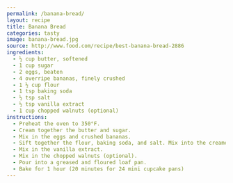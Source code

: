 ```yaml
---
permalink: /banana-bread/
layout: recipe
title: Banana Bread
categories: tasty 
image: banana-bread.jpg
source: http://www.food.com/recipe/best-banana-bread-2886
ingredients:
  - ½ cup butter, softened
  - 1 cup sugar
  - 2 eggs, beaten
  - 4 overripe bananas, finely crushed
  - 1 ½ cup flour
  - 1 tsp baking soda
  - ½ tsp salt
  - ½ tsp vanilla extract
  - 1 cup chopped walnuts (optional)
instructions:
  - Preheat the oven to 350°F.
  - Cream together the butter and sugar.
  - Mix in the eggs and crushed bananas.
  - Sift together the flour, baking soda, and salt. Mix into the creamed mixture.
  - Mix in the vanilla extract.
  - Mix in the chopped walnuts (optional).
  - Pour into a greased and floured loaf pan.
  - Bake for 1 hour (20 minutes for 24 mini cupcake pans)
---
```

